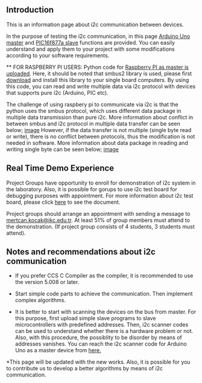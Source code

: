 ## Introduction

This is an information page about i2c communication between devices. 

In the purpose of testing the i2c communication, in this page [Arduino Uno master](https://github.com/ikcmechatronics/ikcmechatronics.github.io/blob/master/i2c/Codes/Master/i2cMaster/i2cMaster.ino) and [PIC16f877a slave](https://github.com/ikcmechatronics/ikcmechatronics.github.io/blob/master/i2c/Codes/Slave/i2cSlave/i2cSlave.c) functions are provided. You can easily understand and apply them to your project with some modifications according to your software requirements.

** FOR RASPBERRY PI USERS: Python code for [Raspberry PI as master is uploaded](https://github.com/ikcmechatronics/ikcmechatronics.github.io/blob/master/i2c/Codes/Master/i2cMaster/i2cRaspberryMaster.py). Here, it should be noted that smbus2 library is used, please first [download](https://github.com/kplindegaard/smbus2) and install this library to your single board computers. By using this code, you can read and write multiple data via i2c protocol with devices that supports pure i2c (Arduino, PIC etc).

The challenge of using raspbery pi to communicate via i2c is that the python uses the smbus protocol, which uses different data package in multiple data transmission than pure i2c. More information about conflict in between smbus and i2c protocol in multiple data transfer can be seen below;
[image]()
However, if the data transfer is not multiple (single byte read or write), there is no conflict between protocols, thus the modification is not needed in software. More information about data package in reading and writing single byte can be seen below;
[image]()

## Real Time Demo Experience
Project Groups have opportunity to enroll for demonstration of i2c system in the laboratory. Also, it is possible for gorups to use i2c test board for debugging purposes with appointment. For more information about i2c test board, please click [here](https://github.com/ikcmechatronics/ikcmechatronics.github.io/blob/master/i2c/i2c%20Hardware%20Board/i2c%20Test%20Board%20Information%20Document.pdf) to see the document.

Project groups should arrange an appointment with sending a message to mertcan.kocak@ikc.edu.tr. At least 51% of group members must attend to the demonstration. (If project group consists of 4 students, 3 students must attend).

## Notes and recommendations about i2c communication

* If you prefer CCS C Compiler as the compiler, it is recommended to use the version 5.008 or later.

* Start simple code parts to achieve the communication. Then implement complex algorithms.

* It is better to start with scanning the devices on the bus from master. For this purpose, first upload simple slave programs to slave microcontrollers with predefined addresses. Then, i2c scanner codes can be used to understand whether there is a hardware problem or not. Also, with this procedure, the possiblity to be disorder by means of addresses vanishes. You can reach the i2c scanner code for Arduino Uno as a master device from [here.](https://github.com/ikcmechatronics/ikcmechatronics.github.io/blob/master/i2c/Codes/Master/i2cScanner/i2cScanner.ino)

*This page will be updated with the new works. Also, it is possible for you to contribute us to develop a better algorithms by means of i2c communication.
